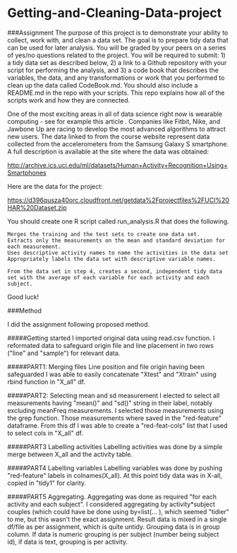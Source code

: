 Getting-and-Cleaning-Data-project
=================================

###Assignment
The purpose of this project is to demonstrate your ability to collect, work with, and clean a data set. The goal is to prepare tidy data that can be used for later analysis. You will be graded by your peers on a series of yes/no questions related to the project. You will be required to submit: 1) a tidy data set as described below, 2) a link to a Github repository with your script for performing the analysis, and 3) a code book that describes the variables, the data, and any transformations or work that you performed to clean up the data called CodeBook.md. You should also include a README.md in the repo with your scripts. This repo explains how all of the scripts work and how they are connected. 

One of the most exciting areas in all of data science right now is wearable computing - see for example this article . Companies like Fitbit, Nike, and Jawbone Up are racing to develop the most advanced algorithms to attract new users. The data linked to from the course website represent data collected from the accelerometers from the Samsung Galaxy S smartphone. A full description is available at the site where the data was obtained:

http://archive.ics.uci.edu/ml/datasets/Human+Activity+Recognition+Using+Smartphones

Here are the data for the project:

https://d396qusza40orc.cloudfront.net/getdata%2Fprojectfiles%2FUCI%20HAR%20Dataset.zip

 You should create one R script called run_analysis.R that does the following. 

    Merges the training and the test sets to create one data set.
    Extracts only the measurements on the mean and standard deviation for each measurement. 
    Uses descriptive activity names to name the activities in the data set
    Appropriately labels the data set with descriptive variable names. 

    From the data set in step 4, creates a second, independent tidy data set with the average of each variable for each activity and each subject.

Good luck!


###Method

I did the assignment following proposed method.

#####Getting started
I imported original data using read.csv function.
I reformated data to safeguard origin file and line placement in two rows ("line" and "sample") for relevant data.

#####PART1: Merging files
Line position and file origin having been safeguarded I was able to easily concatenate "Xtest" and "Xtrain" using rbind function in "X_all" df.

#####PART2: Selecting mean and sd measurement
I elected to select all measurements having "mean()" and "sd()" string in their label, notably excluding meanFreq measurements.
I selected those measurements using the grep function. Those measurements where saved in the "red-feature" dataframe.
From this df I was able to create a "red-feat-cols" list that I used to select cols in "X_all" df.

#####PART3 Labelling activities
Labelling activities was done by a simple merge between X_all and the activity table.

#####PART4 Labelling variables
Labelling variables was done by pushing "red-feature" labels in colnames(X_all).
At this point tidy data was in X-all, copied in "tidy1" for clarity.

#####PART5 Aggregating.
Aggregating was done as required "for each activity and each subject".
I considered aggregating by activity*subject couples (which could have be done using by=list(... ), which seemed "tidier" to me, but this wasn't the exact assignment.
Result data is mixed in a single df/file as per assignment, which is quite untidy.
Grouping data is in group column. If data is numeric grouping is per subject (number being subject id), if data is text, grouping is per activity.

